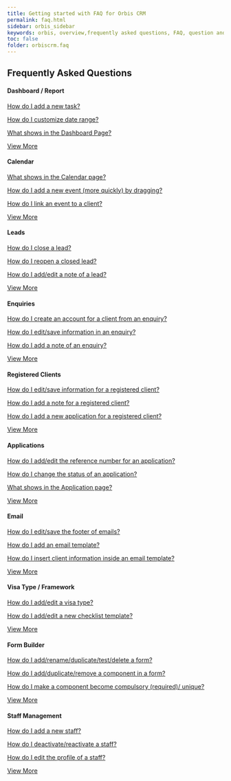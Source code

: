 ```yaml
---
title: Getting started with FAQ for Orbis CRM
permalink: faq.html
sidebar: orbis_sidebar
keywords: orbis, overview,frequently asked questions, FAQ, question and answer, collapsible sections, expand, collapse
toc: false
folder: orbiscrm.faq
---
```


<div class="row">
    <div class="col-lg-12">
        <h2 class="page-header">Frequently Asked Questions</h2>
    </div>
    <div class="row">
        <div class="col-md-6 col-sm-6">
            <div class="panel panel-default text-center">
                <div class="panel-heading">
                    <h4>
                        Dashboard / Report
                    </h4>   
                </div>
                <div class="panel-body">
                    <p>
                        <a href="faq.dashboard_report.html#how-do-i-add-a-new-task">
                            How do I add a new task?
                        </a>
                    </p>
                    <p>
                        <a href="faq.dashboard_report.html#how-do-i-customize-date-range">
                            How do I customize date range?
                        </a>
                    </p>
                    <p>
                        <a href="faq.dashboard_report.html#what-shows-in-dashboard-page">
                            What shows in the Dashboard Page?
                        </a>
                    </p>
                    <a href="faq.dashboard_report.html" class="btn btn-primary">View More</a>
                </div>
            </div>
        </div>
        <div class="col-md-6 col-sm-6">
        <div class="panel panel-default text-center">
            <div class="panel-heading">
                <h4>Calendar</h4>
            </div>
            <div class="panel-body">
                <p>
                    <a href="faq.calendar.html#what-shows-on-the-calendar-page">
                        What shows in the Calendar page?
                    </a>
                </p>
                <p>
                    <a href="faq.calendar.html#how-do-i-add-a-new-event-more-quickly-by-dragging">
                        How do I add a new event (more quickly) by dragging?
                    </a>
                </p>
                <p>
                    <a href="faq.calendar.html#how-do-i-link-an-event-to-a-client">
                        How do I link an event to a client?
                    </a>
                </p>
                <a href="faq.calendar.html" class="btn btn-primary">View More</a>
            </div>
        </div>
    </div>        
    </div>
    <div class="row">
        <div class="col-md-6 col-sm-6">
            <div class="panel panel-default text-center">
                <div class="panel-heading">
                    <h4>Leads</h4>
                </div>
                <div class="panel-body">
                    <p>
                        <a href="faq.leads.html#how-do-i-close-a-lead">
                            How do I close a lead?
                        </a>
                    </p>
                    <p>
                        <a href="faq.leads.html#how-do-i-reopen-a-closed-lead">
                            How do I reopen a closed lead?
                        </a>
                    </p>
                    <p>
                        <a href="faq.leads.html#how-do-i-add-edit-a-note-of-a-lead">
                            How do I add/edit a note of a lead?
                        </a>
                    </p>
                    <a href="faq.leads.html" class="btn btn-primary">View More</a>
                </div>
            </div>
        </div>
        <div class="col-md-6 col-sm-6">
        <div class="panel panel-default text-center">
            <div class="panel-heading">
                <h4>Enquiries</h4>
            </div>
            <div class="panel-body">
                <p>
                    <a href="faq.enquiries.html#how-do-i-create-an-account-for-a-client-from-an-enquiry">
                        How do I create an account for a client from an enquiry?
                    </a>
                </p>
                <p>
                    <a href="faq.enquiries.html#how-do-i-edit-save-information-in-an-enquiry">
                        How do I edit/save information in an enquiry?
                    </a>
                </p>
                <p>
                    <a href="faq.enquiries.html#how-do-i-add-a-note-of-an-enquiry">
                        How do I add a note of an enquiry?
                    </a>
                </p>
                <a href="/faq.enquiries.html" class="btn btn-primary">View More</a>
            </div>
        </div>
    </div>
    </div>
    <div class="row">
        <div class="col-md-6 col-sm-6">
            <div class="panel panel-default text-center">
                <div class="panel-heading">
                    <h4>Registered Clients</h4>
                </div>
                <div class="panel-body">
                    <p>
                        <a href="faq.registered_clients.html#how-do-i-edit-save-information-for-a-registered-client">
                            How do I edit/save information for a registered client?
                        </a>
                    </p>
                    <p>
                        <a href="faq.registered_clients.html#how-do-i-add-a-note-for-a-registered-client">
                            How do I add a note for a registered client?
                        </a>
                    </p>
                    <p>
                        <a href="faq.registered_clients.html#how-do-i-add-a-new-application-for-a-registered-client">
                            How do I add a new application for a registered client?
                        </a>
                    </p>
                    <a href="faq.registered_clients.html" class="btn btn-primary">View More</a>
                </div>
            </div>
        </div>
        <div class="col-md-6 col-sm-6">
        <div class="panel panel-default text-center">
            <div class="panel-heading">
                <h4>Applications</h4>
            </div>
            <div class="panel-body">
                <p>
                    <a href="faq.applications.html#how-do-i-add-edit-the-reference-number-for-an-application">
                        How do I add/edit the reference number for an application?
                    </a>
                </p>
                <p>
                    <a href="faq.applications.html#how-do-i-change-the-status-of-an-application">
                        How do I change the status of an application?
                    </a>
                </p>
                <p>
                    <a href="faq.applications.html#what-shows-in-the-application-page">
                        What shows in the Application page?
                    </a>
                </p>
                <a href="faq.applications.html" class="btn btn-primary">View More</a>
            </div>
        </div>
    </div>
    </div>
    <div class="row">
        <div class="col-md-6 col-sm-6">
            <div class="panel panel-default text-center">
                <div class="panel-heading">
                    <h4>Email</h4>
                </div>
                <div class="panel-body">
                    <p>
                        <a href="faq.email.html#how-do-i-edit-save-the-footer-of-emails">
                            How do I edit/save the footer of emails?
                        </a>
                    </p>
                    <p>
                        <a href="faq.email.html#how-do-i-add-an-email-template">
                            How do I add an email template?
                        </a>
                    </p>
                    <p>
                        <a href="faq.email.html#how-do-i-insert-client-information-inside-an-email-template">
                            How do I insert client information inside an email template?
                        </a>
                    </p>
                    <a href="faq.email.html" class="btn btn-primary">View More</a>
                </div>
            </div>
        </div>
        <div class="col-md-6 col-sm-6">
        <div class="panel panel-default text-center">
            <div class="panel-heading">
                <h4>Visa Type / Framework</h4>
            </div>
            <div class="panel-body">
                <p>
                    <a href="faq.visa_type_framework.html#how-do-i-add-edit-a-visa-type">
                        How do I add/edit a visa type?
                    </a>
                </p>
                <p>
                    <a href="faq.visa_type_framework.html#how-do-i-add-edit-a-new-checklist-template">
                        How do I add/edit a new checklist template?
                    </a>
                </p>
                <p>
                </p>
                <a href="faq.visa_type_framework.html" class="btn btn-primary">View More</a>
            </div>
        </div>
    </div>
    </div>        
    <div class="row">
        <div class="col-md-6 col-sm-6">
            <div class="panel panel-default text-center">
                <div class="panel-heading">
                    <h4>Form Builder</h4>
                </div>
                <div class="panel-body">
                    <p>
                        <a href="faq.form_builder.html#how-do-i-add-rename-duplicate-test-delete-a-form">
                            How do I add/rename/duplicate/test/delete a form?
                        </a>
                    </p>
                    <p>
                        <a href="faq.form_builder.html#how-do-i-add-duplicate-remove-a-component-in-a-form">
                            How do I add/duplicate/remove a component in a form?
                        </a>
                    </p>
                    <p>
                        <a href="faq.form_builder.html#how-do-i-make-a-component-become-compulsory-required-unique">
                            How do I make a component become compulsory (required)/ unique?
                        </a>
                    </p>
                    <a href="faq.form_builder.html" class="btn btn-primary">View More</a>
                </div>
            </div>
        </div>
        <div class="col-md-6 col-sm-6">
        <div class="panel panel-default text-center">
            <div class="panel-heading">
                <h4>Staff Management</h4>
            </div>
            <div class="panel-body">
                <p>
                    <a href="faq.staff_management.html#how-do-i-add-a-new-staff">
                        How do I add a new staff?
                    </a>
                </p>
                <p>
                    <a href="faq.staff_management.html#how-do-i-deactivate-reactivate-a-staff">
                        How do I deactivate/reactivate a staff?
                    </a>
                </p>
                <p>
                    <a href="faq.staff_management.html#how-do-i-edit-the-profile-of-a-staff">
                        How do I edit the profile of a staff?
                    </a>
                </p>
                <a href="faq.staff_management.html" class="btn btn-primary">View More</a>
            </div>
        </div>
    </div>
    </div>
</div>

